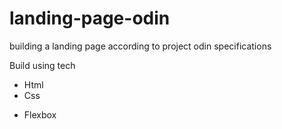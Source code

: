 # landing-page-odin

building a landing page according to project odin specifications

Build using tech

* Html
* Css
- Flexbox
